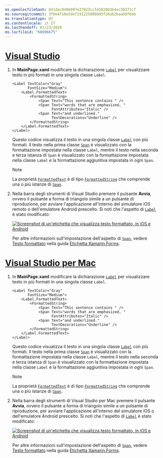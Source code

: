 ```yaml
---
ms.openlocfilehash: 841dac9486097e27923ccfe582803b4ec50371cf
ms.sourcegitcommit: 3f0e4f10e5def19122588bb05f26ab2baa9df6eb
ms.translationtype: HT
ms.contentlocale: it-IT
ms.lasthandoff: 01/23/2020
ms.locfileid: "60896675"
---
```

# <a name="visual-studiotabvswin"></a>[Visual Studio](#tab/vswin)

1. In **MainPage.xaml** modificare la dichiarazione [`Label`](xref:Xamarin.Forms.Label) per visualizzare testo in più formati in una singola classe `Label`.

    ```xaml
    <Label TextColor="Gray"
           FontSize="Medium">
        <Label.FormattedText>
            <FormattedString>
                <Span Text="This sentence contains " />
                <Span Text="words that are emphasized, "
                      FontAttributes="Italic" />
                <Span Text="and underlined."
                      TextDecorations="Underline" />
            </FormattedString>
        </Label.FormattedText>
    </Label>
    ```

    Questo codice visualizza il testo in una singola classe [`Label`](xref:Xamarin.Forms.Label) con più formati. Il testo nella prima classe [`Span`](xref:Xamarin.Forms.Span) è visualizzato con la formattazione impostata nella classe `Label`, mentre il testo nella seconda e terza istanza di `Span` è visualizzato con la formattazione impostata nella classe `Label` e la formattazione aggiuntiva impostata in ogni `Span`.

    > [!NOTE]
    > La proprietà [`FormattedText`](xref:Xamarin.Forms.Label.FormattedText) è di tipo [`FormattedString`](xref:Xamarin.Forms.FormattedString) che comprende una o più istanze di [`Span`](xref:Xamarin.Forms.Span).

1. Nella barra degli strumenti di Visual Studio premere il pulsante **Avvia**, ovvero il pulsante a forma di triangolo simile a un pulsante di riproduzione, per avviare l'applicazione all'interno del simulatore iOS remoto o dell'emulatore Android prescelto. Si noti che l'aspetto di [`Label`](xref:Xamarin.Forms.Label) è stato modificato:

    [![Screenshot di un'etichetta che visualizza testo formattato, in iOS e Android](../images/label-formatted-text.png "Etichetta con testo formattato")](../images/label-formatted-text-large.png#lightbox "Etichetta con testo formattato")

    Per altre informazioni sull'impostazione dell'aspetto di [`Span`](xref:Xamarin.Forms.Span), vedere [Testo formattato](~/xamarin-forms/user-interface/text/label.md#formatted-text) nella guida [Etichetta Xamarin.Forms](~/xamarin-forms/user-interface/text/label.md).

# <a name="visual-studio-for-mactabvsmac"></a>[Visual Studio per Mac](#tab/vsmac)

1. In **MainPage.xaml** modificare la dichiarazione [`Label`](xref:Xamarin.Forms.Label) per visualizzare testo in più formati in una singola classe `Label`.

    ```xaml
    <Label TextColor="Gray"
           FontSize="Medium">
        <Label.FormattedText>
            <FormattedString>
                <Span Text="This sentence contains " />
                <Span Text="words that are emphasized, "
                      FontAttributes="Italic" />
                <Span Text="and underlined."
                      TextDecorations="Underline" />
            </FormattedString>
        </Label.FormattedText>
    </Label>
    ```

    Questo codice visualizza il testo in una singola classe [`Label`](xref:Xamarin.Forms.Label) con più formati. Il testo nella prima classe [`Span`](xref:Xamarin.Forms.Span) è visualizzato con la formattazione impostata nella classe `Label`, mentre il testo nella seconda e terza istanza di `Span` è visualizzato con la formattazione impostata nella classe `Label` e la formattazione aggiuntiva impostata in ogni `Span`.

    > [!NOTE]
    > La proprietà [`FormattedText`](xref:Xamarin.Forms.Label.FormattedText) è di tipo [`FormattedString`](xref:Xamarin.Forms.FormattedString) che comprende una o più istanze di [`Span`](xref:Xamarin.Forms.Span).

1. Nella barra degli strumenti di Visual Studio per Mac premere il pulsante **Avvia**, ovvero il pulsante a forma di triangolo simile a un pulsante di riproduzione, per avviare l'applicazione all'interno del simulatore iOS o dell'emulatore Android prescelto. Si noti che l'aspetto di [`Label`](xref:Xamarin.Forms.Label) è stato modificato:

    [![Screenshot di un'etichetta che visualizza testo formattato, in iOS e Android](../images/label-formatted-text.png "Etichetta con testo formattato")](../images/label-formatted-text-large.png#lightbox "Etichetta con testo formattato")

    Per altre informazioni sull'impostazione dell'aspetto di [`Span`](xref:Xamarin.Forms.Span), vedere [Testo formattato](~/xamarin-forms/user-interface/text/label.md#formatted-text) nella guida [Etichetta Xamarin.Forms](~/xamarin-forms/user-interface/text/label.md).
